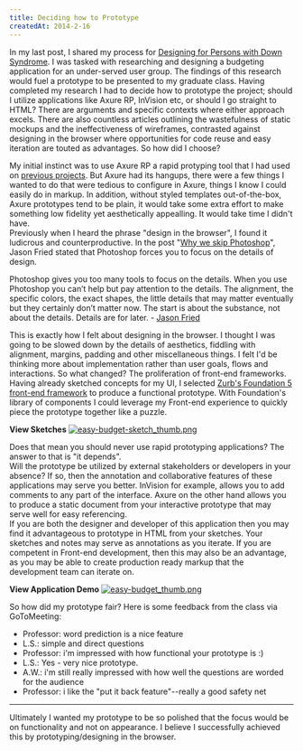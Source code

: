 ```yaml
---
title: Deciding how to Prototype
createdAt: 2014-2-16
---
```


In my last post, I shared my process for [Designing for Persons with Down Syndrome](http://blog.byronbuckley.com/designing-for-down-syndrome). I was tasked with researching and designing a budgeting application for an under-served user group. The findings of this research would fuel a prototype to be presented to my graduate class. Having completed my research I had to decide how to prototype the project; should I utilize applications like Axure RP, InVision etc, or should I go straight to HTML? There are arguments and specific contexts where either approach excels. There are also countless articles outlining the wastefulness of static mockups and the ineffectiveness of wireframes, contrasted against designing in the browser where opportunities for code reuse and easy iteration are touted as advantages. So how did I choose?  

My initial instinct was to use Axure RP a rapid protyping tool that I had used on [previous projects](http://byronbuckley.com/portfolio/notifyer/). But Axure had its hangups, there were a few things I wanted to do that were tedious to configure in Axure, things I know I could easily do in markup. In addition, without styled templates out-of-the-box, Axure prototypes tend to be plain, it would take some extra effort to make something low fidelity yet aesthetically appealling. It would take time I didn't have.  
Previously when I heard the phrase "design in the browser", I found it ludicrous and counterproductive. In the post "[Why we skip Photoshop](http://signalvnoise.com/posts/1061-why-we-skip-photoshop)", Jason Fried stated that Photoshop forces you to focus on the details of design. 
>
Photoshop gives you too many tools to focus on the details. When you use Photoshop you can’t help but pay attention to the details. The alignment, the specific colors, the exact shapes, the little details that may matter eventually but they certainly don’t matter now. The start is about the substance, not about the details. Details are for later. - [Jason Fried](http://signalvnoise.com/posts/1061-why-we-skip-photoshop)  

This is exactly how I felt about designing in the browser. I thought I was going to be slowed down by the details of aesthetics, fiddling with alignment, margins, padding and other miscellaneous things. I felt I'd be thinking more about implementation rather than user goals, flows and interactions. So what changed? The proliferation of front-end frameworks. Having already sketched concepts for my UI, I selected [Zurb's Foundation 5 front-end framework](http://foundation.zurb.com/) to produce a functional prototype. With Foundation's library of components I could leverage my Front-end experience to quickly piece the prototype together like a puzzle.  

**View Sketches**
[![easy-budget-sketch_thumb.png](https://svbtleusercontent.com/n4juplvex7shqg_small.png)](https://svbtleusercontent.com/fxbsceydhmaxsa.png "View Sketch")

Does that mean you should never use rapid prototyping applications? The answer to that is "it depends".  
Will the prototype be utilized by external stakeholders or developers in your absence? If so, then the annotation and collaborative features of these applications may serve you better. InVision for example, allows you to add comments to any part of the interface. Axure on the other hand allows you to produce a static document from your interactive prototype that may serve well for easy referencing.  
If you are both the designer and developer of this application then you may find it advantageous to prototype in HTML from your sketches. Your sketches and notes may serve as annotations as you iterate. If you are competent in Front-end development, then this may also be an advantage, as you may be able to create production ready markup that the development team can iterate on.   

**View Application Demo** 
[![easy-budget_thumb.png](https://svbtleusercontent.com/l4jfv1kv1o3yaa_small.png)](http://byronbuckley.com/easy-budget/ "View Application Demo")

So how did my prototype fair? Here is some feedback from the class via GoToMeeting:  
- Professor: word prediction is a nice feature
- L.S.: simple and direct questions
- Professor: i'm impressed with how functional your prototype is :)
- L.S.: Yes - very nice prototype.
- A.W.: i'm still really impressed with how well the questions are worded for the audience
- Professor: i like the "put it back feature"--really a good safety net  
<hr>
Ultimately I wanted my prototype to be so polished that the focus would be on functionality and not on appearance. I believe I successfully achieved this by prototyping/designing in the browser.